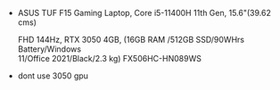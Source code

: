 - ASUS TUF F15 Gaming Laptop, Core i5-11400H 11th Gen, 15.6"(39.62 cms)
    
    FHD 144Hz, RTX 3050 4GB, (16GB RAM /512GB SSD/90WHrs Battery/Windows  
    11/Office 2021/Black/2.3 kg) FX506HC-HN089WS  
    
- dont use 3050 gpu
